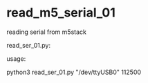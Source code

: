 # read_m5_serial_01
reading serial from m5stack

read_ser_01.py:

usage:

python3 read_ser_01.py "/dev/ttyUSB0" 112500
